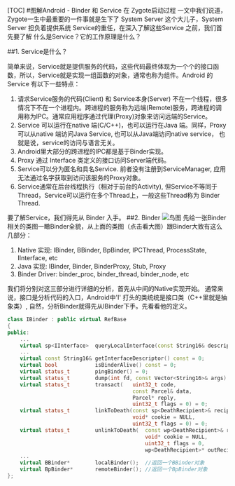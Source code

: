 [TOC]
#图解Android - Binder 和 Service
在 Zygote启动过程 一文中我们说道，Zygote一生中最重要的一件事就是生下了 System Server 这个大儿子，System Server 担负着提供系统 Service的重任，在深入了解这些Service 之前，我们首先要了解 什么是Service？它的工作原理是什么？

##1. Service是什么？

简单来说，Service就是提供服务的代码，这些代码最终体现为一个个的接口函数，所以，Service就是实现一组函数的对象，通常也称为组件。Android 的Service 有以下一些特点：

1. 请求Service服务的代码(Client)  和 Service本身(Server) 不在一个线程，很多情况下不在一个进程内。跨进程的服务称为远端(Remote)服务，跨进程的调用称为IPC。通常应用程序通过代理(Proxy)对象来访问远端的Service。
2. Service 可以运行在native 端(C/C++)，也可以运行在Java 端。同样，Proxy 可以从native 端访问Java Service, 也可以从Java端访问native service， 也就是说，service的访问与语言无关。
3. Android里大部分的跨进程的IPC都是基于Binder实现。
4. Proxy 通过 Interface 类定义的接口访问Server端代码。
5. Service可以分为匿名和具名Service. 前者没有注册到ServiceManager, 应用无法通过名字获取到访问该服务的Proxy对象。
6. Service通常在后台线程执行（相对于前台的Activity), 但Service不等同于Thread，Service可以运行在多个Thread上，一般这些Thread称为 Binder Thread.
  
要了解Service，我们得先从 Binder 入手。
##2.  Binder
 ![鸟图](/home/wuchuan/projeck/myProject/test/Notification-demo/binder/08022753-931f87a29bac4189a9aaa3877168963e.png)
先给一张Binder相关的类图一瞰Binder全貌，从上面的类图（点击看大图）跟Binder大致有这么几部分：

1. Native 实现:  IBinder,  BBinder, BpBinder, IPCThread, ProcessState, IInterface, etc 
2. Java 实现:  IBinder, Binder, BinderProxy, Stub, Proxy 
3. Binder Driver: binder_proc, binder_thread, binder_node, etc

我们将分别对这三部分进行详细的分析，首先从中间的Native实现开始。
通常来说，接口是分析代码的入口，Android中'I' 打头的类统统是接口类（C++里就是抽象类）, 自然，分析Binder就得先从IBinder下手。先看看他的定义。
```c++
class IBinder : public virtual RefBase
{
public:
    ...
    virtual sp<IInterface>  queryLocalInterface(const String16& descriptor); //返回一个IInterface对象
    ...
    virtual const String16& getInterfaceDescriptor() const = 0; 
    virtual bool            isBinderAlive() const = 0;
    virtual status_t        pingBinder() = 0;
    virtual status_t        dump(int fd, const Vector<String16>& args) = 0;
    virtual status_t        transact(   uint32_t code,
                                        const Parcel& data,
                                        Parcel* reply,
                                        uint32_t flags = 0) = 0;
    virtual status_t        linkToDeath(const sp<DeathRecipient>& recipient,
                                        void* cookie = NULL,
                                        uint32_t flags = 0) = 0;
    virtual status_t        unlinkToDeath(  const wp<DeathRecipient>& recipient,
                                            void* cookie = NULL,
                                            uint32_t flags = 0,
                                            wp<DeathRecipient>* outRecipient = NULL) = 0;
    ...
    virtual BBinder*        localBinder();  //返回一个BBinder对象
    virtual BpBinder*       remoteBinder(); //返回一个BpBinder对象
};
```
